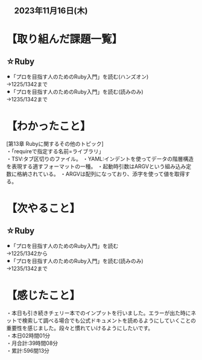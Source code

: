 ## 　2023年11月16日(木)
# 【取り組んだ課題一覧】
## ☆Ruby
⚫︎「プロを目指す人のためのRuby入門」を読む(ハンズオン)<br>
→1225/1342まで<br>
⚫︎「プロを目指す人のためのRuby入門」を読む(読みのみ)<br>
→1235/1342まで<br>
# 【わかったこと】
[第13章 Rubyに関するその他のトピック]<br>
・「requireで指定する名前=ライブラリ」<br>
・TSV:タブ区切りのファイル。
・YAML:インデントを使ってデータの階層構造を表現する適すフォーマットの一種。
・起動時引数はARGVという組み込み定数に格納されている。
・ARGVは配列になっており、添字を使って値を取得する。
# 【次やること】
## ☆Ruby
⚫︎「プロを目指す人のためのRuby入門」を読む<br>
→1225/1342から<br>
⚫︎「プロを目指す人のためのRuby入門」を読む(読みのみ)<br>
→1235/1342まで<br>
# 【感じたこと】
・本日も引き続きチェリー本でのインプットを行いました。エラーが出た時にネットで検索して調べる場合でも公式ドキュメントを読めるようにしていくことの重要性を感じました。段々と慣れていけるようにしたいです。<br>
・本日02時間01分<br>
・月合計:39時間08分<br>
・累計:596間13分<br>
